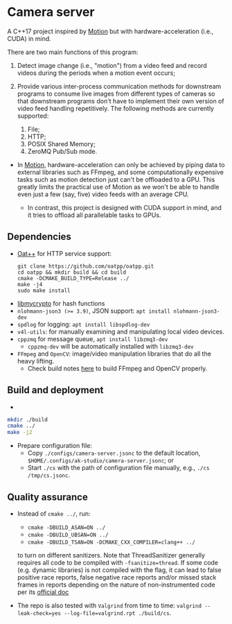 # Camera server

A C++17 project inspired by
[Motion](https://github.com/Motion-Project/motion)
but with hardware-acceleration (i.e., CUDA) in mind.

There are two main functions of this program:

1.  Detect image change (i.e., "motion") from a video feed and record videos
    during the periods when a motion event occurs;
1.  Provide various inter-process communication methods for downstream
    programs to consume live images from different types of cameras
    so that downstream programs don't have to implement their own version of video
    feed handling repetitively. The following methods are currently supported:

    1.  File;
    1.  HTTP;
    1.  POSIX Shared Memory;
    1.  ZeroMQ Pub/Sub mode.

- In [Motion](https://github.com/Motion-Project/motion), hardware-acceleration
  can only be achieved by piping data to external libraries such as FFmpeg,
  and some computationally expensive tasks such as motion detection just
  can't be offloaded to a GPU. This greatly limits the practical use of
  Motion as we won't be able to handle even just a few (say, five) video feeds
  with an average CPU.

  - In contrast, this project is designed with CUDA support in mind, and it
    tries to offload all parallelable tasks to GPUs.

## Dependencies

- [Oat++](https://github.com/oatpp/) for HTTP service support:
  ```
  git clone https://github.com/oatpp/oatpp.git
  cd oatpp && mkdir build && cd build
  cmake -DCMAKE_BUILD_TYPE=Release ../
  make -j4
  sudo make install
  ```
- [libmycrypto](https://github.com/alex-lt-kong/libmycrypto) for hash functions
- `nlohmann-json3 (>= 3.9)`, JSON support: `apt install nlohmann-json3-dev`
- `spdlog` for logging: `apt install libspdlog-dev`
- `v4l-utils`: for manually examining and manipulating local video devices.
- `cppzmq` for message queue, `apt install libzmq3-dev`
  - `cppzmq-dev` will be automatically installed with `libzmq3-dev`
- `FFmpeg` and `OpenCV`: image/video manipulation libraries that do all the
  heavy lifting.
  - Check build notes [here](./helper/build-notes.md) to build FFmpeg and
    OpenCV properly.

## Build and deployment

-

```bash
mkdir ./build
cmake ../
make -j2
```

- Prepare configuration file:
  - Copy `./configs/camera-server.jsonc` to the default location,
    `$HOME/.configs/ak-studio/camera-server.jsonc`; or
  - Start `./cs` with the path of configuration file manually, e.g.,
    `./cs /tmp/cs.jsonc`.

## Quality assurance

- Instead of `cmake ../`, run:

  - `cmake -DBUILD_ASAN=ON ../`
  - `cmake -DBUILD_UBSAN=ON ../`
  - `cmake -DBUILD_TSAN=ON -DCMAKE_CXX_COMPILER=clang++ ../`

  to turn on different sanitizers. Note that ThreadSanitizer generally requires
  all code to be compiled with `-fsanitize=thread`. If some code (e.g. dynamic
  libraries) is not compiled with the flag, it can lead to false positive race
  reports, false negative race reports and/or missed stack frames in reports
  depending on the nature of non-instrumented code per its
  [official doc](https://github.com/google/sanitizers/wiki/ThreadSanitizerCppManual#non-instrumented-code)

- The repo is also tested with `Valgrind` from time to time:
  `valgrind --leak-check=yes --log-file=valgrind.rpt ./build/cs`.
